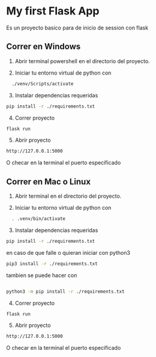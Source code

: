 
# My first Flask App

Es un proyecto basico para de inicio de session con flask




## Correr en Windows

1. Abrir terminal powershell en el directorio del proyecto.


2. Iniciar tu entorno virtual de python con
```bash
  ./venv/Scripts/activate
```

3. Instalar dependencias requeridas
```bash
pip install -r ./requirements.txt
```

4. Correr proyecto
```bash
flask run
```

5. Abrir proyecto
```bash
http://127.0.0.1:5000
```

O checar en la terminal el puerto especificado


## Correr en Mac o Linux

1. Abrir terminal en el directorio del proyecto.


2. Iniciar tu entorno virtual de python con
```bash
  . .venv/bin/activate
```

3. Instalar dependencias requeridas
```bash
pip install -r ./requirements.txt
```

en caso de que falle o quieran iniciar con python3

```bash
pip3 install -r ./requirements.txt
```

tambien se puede hacer con
```bash

python3 -m pip install -r ./requirements.txt

```

4. Correr proyecto
```bash
flask run
```

5. Abrir proyecto
```bash
http://127.0.0.1:5000
```

O checar en la terminal el puerto especificado